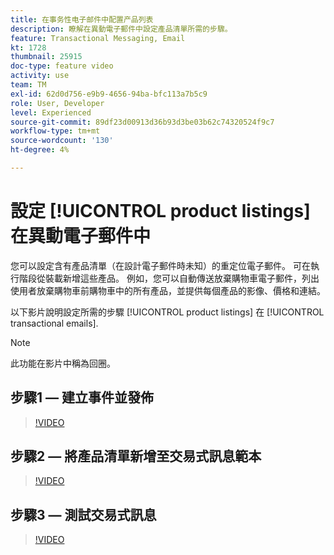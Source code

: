 ```yaml
---
title: 在事务性电子邮件中配置产品列表
description: 瞭解在異動電子郵件中設定產品清單所需的步驟。
feature: Transactional Messaging, Email
kt: 1728
thumbnail: 25915
doc-type: feature video
activity: use
team: TM
exl-id: 62d0d756-e9b9-4656-94ba-bfc113a7b5c9
role: User, Developer
level: Experienced
source-git-commit: 89df23d00913d36b93d3be03b62c74320524f9c7
workflow-type: tm+mt
source-wordcount: '130'
ht-degree: 4%

---
```


# 設定 [!UICONTROL product listings] 在異動電子郵件中

您可以設定含有產品清單（在設計電子郵件時未知）的重定位電子郵件。 可在執行階段從裝載新增這些產品。 例如，您可以自動傳送放棄購物車電子郵件，列出使用者放棄購物車前購物車中的所有產品，並提供每個產品的影像、價格和連結。

以下影片說明設定所需的步驟 [!UICONTROL product listings] 在 [!UICONTROL transactional emails].

>[!NOTE]
>
>此功能在影片中稱為回圈。

## 步驟1 — 建立事件並發佈

>[!VIDEO](https://video.tv.adobe.com/v/25914?quality=12&learn=on)

## 步驟2 — 將產品清單新增至交易式訊息範本

>[!VIDEO](https://video.tv.adobe.com/v/25915?quality=12&learn=on)

## 步驟3 — 測試交易式訊息

>[!VIDEO](https://video.tv.adobe.com/v/25916?quality=12&learn=on)
